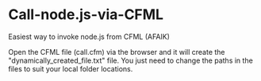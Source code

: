 # Call-node.js-via-CFML
Easiest way to invoke node.js from CFML (AFAIK)

Open the CFML file (call.cfm) via the browser and it will create the "dynamically_created_file.txt" file. 
You just need to change the paths in the files to suit your local folder locations. 
